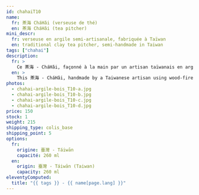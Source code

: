 ```yaml
---
id: chahaiT10
name:
  fr: 茶海 CháHǎi (verseuse de thé)
  en: 茶海 CháHǎi (tea pitcher)
mini_descr:
  fr: verseuse en argile semi-artisanale, fabriquée à Taïwan
  en: traditional clay tea pitcher, semi-handmade in Taiwan
tags: ["chahai"]
description:
  fr: >
    Ce 茶海 - CháHǎi, façonné à la main par un artisan taïwanais en argile cuite au bois, dégage une chaleur et une authenticité uniques. Ses courbes douces et ses teintes brunes, marquées par les flammes et les cendres,racontent l'histoire du feu et du savoir-faire artisanal.<!--more--> Avec son corps évasé et son bec délicat, il rend le service du thé fluide et naturel, tout en apportant une touche de simplicité et de connexion à la nature. Un objet humble et vivant, qui trouve sa place dans chaque moment de thé.
  en: >
    This 茶海 - CháHǎi, handmade by a Taiwanese artisan using wood-fired clay, has a warm, earthy feel that’s both inviting and unique. Its soft curves and ash-kissed tones tell the story of fire and craftsmanship.<!--more--> The flared body and gentle spout make pouring tea effortless, adding a touch of nature and simplicity to your tea ritual. It’s a humble, beautiful piece that feels alive in your hands.
photos:
  - chahai-argile-bois_T10-a.jpg
  - chahai-argile-bois_T10-b.jpg
  - chahai-argile-bois_T10-c.jpg
  - chahai-argile-bois_T10-d.jpg
price: 150
stock: 1
weight: 215
shipping_type: colis_base
shipping_point: 5
options:
  fr:
    origine: 臺灣 - Táiwān
    capacité: 260 ml
  en:
    origin: 臺灣 - Táiwān (Taiwan)
    capacity: 260 ml
eleventyComputed:
  title: "{{ tags }} - {{ name[page.lang] }}"
---
```


